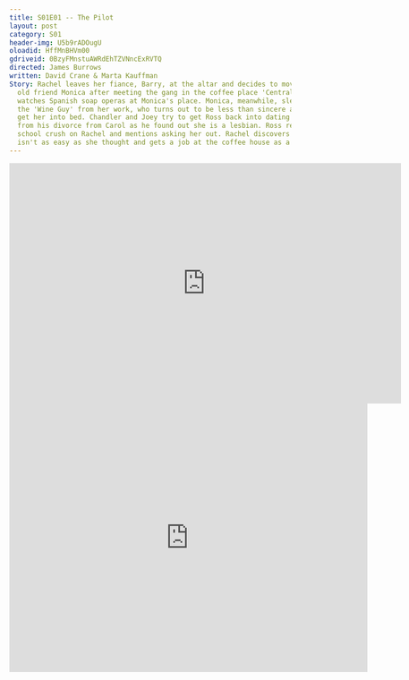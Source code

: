 ```yaml
---
title: S01E01 -- The Pilot
layout: post
category: S01
header-img: U5b9rADOugU
oloadid: HffMnBHVm00
gdriveid: 0BzyFMnstuAWRdEhTZVNncExRVTQ
directed: James Burrows
written: David Crane & Marta Kauffman
Story: Rachel leaves her fiance, Barry, at the altar and decides to move in with her
  old friend Monica after meeting the gang in the coffee place 'Central Perk.' Everyone
  watches Spanish soap operas at Monica's place. Monica, meanwhile, sleeps with Paul
  the 'Wine Guy' from her work, who turns out to be less than sincere and lies to
  get her into bed. Chandler and Joey try to get Ross back into dating who is reeling
  from his divorce from Carol as he found out she is a lesbian. Ross reveals his high
  school crush on Rachel and mentions asking her out. Rachel discovers independence
  isn't as easy as she thought and gets a job at the coffee house as a waitress.
---
```


<!--more--> 
<iframe src='https://openload.co/embed/HffMnBHVm00/' width='700' height='430' frameborder='0' scrolling='no' allowfullscreen='allowfullscreen'></iframe> 
<iframe src='https://drive.google.com/file/d/0BzyFMnstuAWRdEhTZVNncExRVTQ/preview' width='640' height='480' frameborder='0' scrolling='no' allowfullscreen='allowfullscreen'></iframe> 